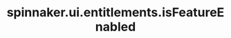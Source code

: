 ---
title: spinnaker.ui.entitlements.isFeatureEnabled
linkTitle: spinnaker.ui.entitlements.isFeatureEnabled
---